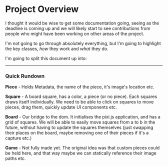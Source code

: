 # Project Overview

I thought it would be wise to get some documentation going, seeing as the deadline is coming up and we will likely start to see contributions from people who might have been working on other areas of the project.

I'm not going to go through absolutely everything, but I'm going to highlight the key classes, *how* they work and *what* they do.

I'm going to split this document up into:

---

### Quick Rundown

**Piece** - Holds Metadata, the name of the piece, it's image's location etc.

**Square** - A board square, has a color, a piece (or no piece). Each squares draws itself individually. We need to be able to click on squares to move pieces, drag them, quickly update UI components etc.

**Board** - Our bridge to the dom. It initialises the pixi.js application, and has a grid of squares. We will be able to easily move squares from a to b in the future, without having to update the squares themselves (just swapping their places on the board, maybe removing one of their pieces if it's a capture etc.)

**Game** - Not fully made yet. The original idea was that custom pieces could be held here, and that way maybe we can statically reference their image paths etc.